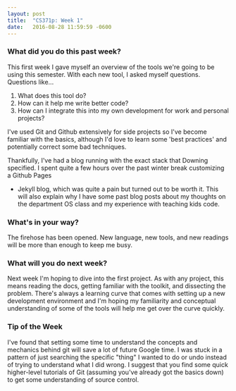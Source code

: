 ```yaml
---
layout: post
title:  "CS371p: Week 1"
date:   2016-08-28 11:59:59 -0600
---
```


### What did you do this past week?

This first week I gave myself an overview of the tools we're going to be using
this semester. With each new tool, I asked myself questions. Questions like...

1. What does this tool do?
2. How can it help me write better code?
3. How can I integrate this into my own development for work and personal projects?

I've used Git and Github extensively for side projects so I've become familiar
with the basics, although I'd love to learn some 'best practices' and potentially
correct some bad techniques.

Thankfully, I've had a blog running with the exact stack that Downing specified.
I spent quite a few hours over the past winter break customizing a Github Pages
+ Jekyll blog, which was quite a pain but turned out to be worth it. This will
also explain why I have some past blog posts about my thoughts on the department
OS class and my experience with teaching kids code.

### What's in your way?

The firehose has been opened. New language, new tools, and new readings will be
more than enough to keep me busy.

### What will you do next week?

Next week I'm hoping to dive into the first project. As with any project, this
means reading the docs, getting familiar with the toolkit, and dissecting the
problem. There's always a learning curve that comes with setting up a new
development environment and I'm hoping my familiarity and conceptual understanding
of some of the tools will help me get over the curve quickly.

### Tip of the Week

I've found that setting some time to understand the concepts and mechanics behind
git will save a lot of future Google time. I was stuck in a pattern of just searching
the specific "thing" I wanted to do or undo instead of trying to understand what I
did wrong. I suggest that you find some quick higher-level tutorials of Git (assuming
  you've already got the basics down) to get some understanding of source control.
